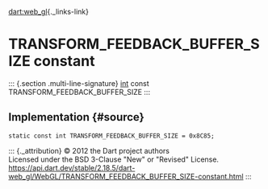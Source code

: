 [dart:web\_gl](../../dart-web_gl/dart-web_gl-library){._links-link}

TRANSFORM\_FEEDBACK\_BUFFER\_SIZE constant
==========================================

::: {.section .multi-line-signature}
[int](../../dart-core/int-class) const TRANSFORM\_FEEDBACK\_BUFFER\_SIZE
:::

Implementation {#source}
--------------

``` {.language-dart data-language="dart"}
static const int TRANSFORM_FEEDBACK_BUFFER_SIZE = 0x8C85;
```

::: {._attribution}
© 2012 the Dart project authors\
Licensed under the BSD 3-Clause \"New\" or \"Revised\" License.\
<https://api.dart.dev/stable/2.18.5/dart-web_gl/WebGL/TRANSFORM_FEEDBACK_BUFFER_SIZE-constant.html>
:::
